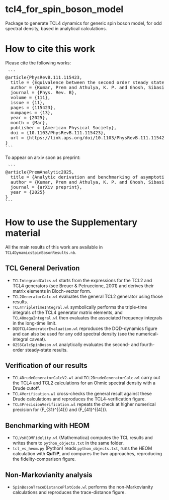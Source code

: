 # tcl4_for_spin_boson_model
Package to generate TCL4 dynamics for generic spin boson model, for odd spectral density, based in analytical calculations.

# How to cite this work

Please cite the following works:

<pre> ```
@article{PhysRevB.111.115423,
  title = {Equivalence between the second order steady state for the spin-boson model and its quantum mean force Gibbs state},
  author = {Kumar, Prem and Athulya, K. P. and Ghosh, Sibasish},
  journal = {Phys. Rev. B},
  volume = {111},
  issue = {11},
  pages = {115423},
  numpages = {13},
  year = {2025},
  month = {Mar},
  publisher = {American Physical Society},
  doi = {10.1103/PhysRevB.111.115423},
  url = {https://link.aps.org/doi/10.1103/PhysRevB.111.115423}
}
``` </pre>

To appear on arxiv soon as preprint:

<pre> ```
@article{PremAnalytic2025,
  title = {Analytic derivation and benchmarking of asymptotic TCL4 generator for general Spin-Boson Model with odd spectral density},
  author = {Kumar, Prem and Athulya, K. P. and Ghosh, Sibasish},
  journal = {arXiv preprint},
  year = {2025}
}
``` </pre>

# How to use the Supplementary material

All the main results of this work are available in `TCL4DynamicsSpinBosonResults.nb`.

## TCL General Derivation

* `TCLIntegrandCalcs.wl` starts from the expressions for the TCL2 and TCL4 generators (see Breuer & Petruccione, 2001) and derives their matrix elements in Bloch-vector form.  
* `TCL2GeneratorCalc.wl` evaluates the general TCL2 generator using those results.  
* `TCL4TripleTimeIntegral.wl` symbolically performs the triple–time integrals of the TCL4 generator matrix elements, and `TCL4OmegaIntegral.wl` then evaluates the associated frequency integrals in the long-time limit.  
* `DQDTCL4GeneratorEvaluation.wl` reproduces the DQD-dynamics figure and can also be used for any odd spectral density (see the numerical-integral caveat).  
* `O2SSCalcSpinBoson.wl` analytically evaluates the second- and fourth-order steady-state results.

## Verification of our results

* `TCL4DrudeGeneratorCalcV2.wl` and `TCL2DrudeGeneratorCalc.wl` carry out the TCL4 and TCL2 calculations for an Ohmic spectral density with a Drude cutoff.  
* `TCL4Verification.wl` cross-checks the general result against these Drude calculations and reproduces the TCL4-verification figure.  
* `TCL4PrecisionVerification.wl` repeats the check at higher numerical precision for \(F_{31}^{(4)}\) and \(F_{41}^{(4)}\).

## Benchmarking with HEOM

* `TCLVsHEOMFidelity.wl` (Mathematica) computes the TCL results and writes them to `python_objects.txt` in the same folder.  
* `tcl_vs_heom.py` (Python) reads `python_objects.txt`, runs the HEOM calculation with **QuTiP**, and compares the two approaches, reproducing the fidelity-comparison figure.

## Non-Markovianity analysis

* `SpinBosonTraceDistancePlotCode.wl` performs the non-Markovianity calculations and reproduces the trace-distance figure.


